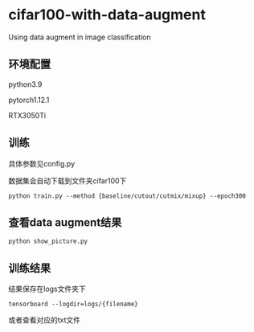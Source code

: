 # cifar100-with-data-augment
Using data augment in image classification
## 环境配置
python3.9

pytorch1.12.1

RTX3050Ti
## 训练
具体参数见config.py

数据集会自动下载到文件夹cifar100下

`python train.py --method {baseline/cutout/cutmix/mixup} --epoch300`
## 查看data augment结果

`python show_picture.py`

## 训练结果
结果保存在logs文件夹下

`tensorboard --logdir=logs/{filename}`

或者查看对应的txt文件


